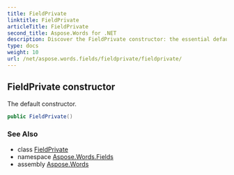 ```yaml
---
title: FieldPrivate
linktitle: FieldPrivate
articleTitle: FieldPrivate
second_title: Aspose.Words for .NET
description: Discover the FieldPrivate constructor: the essential default constructor for streamlined coding and enhanced performance in your projects.
type: docs
weight: 10
url: /net/aspose.words.fields/fieldprivate/fieldprivate/
---
```

## FieldPrivate constructor

The default constructor.

```csharp
public FieldPrivate()
```

### See Also

* class [FieldPrivate](../)
* namespace [Aspose.Words.Fields](../../../aspose.words.fields/)
* assembly [Aspose.Words](../../../)
